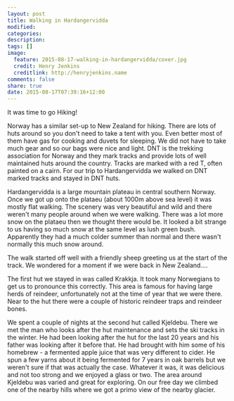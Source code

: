 ```yaml
---
layout: post
title: Walking in Hardangervidda
modified:
categories: 
description:
tags: []
image:
  feature: 2015-08-17-walking-in-hardangervidda/cover.jpg
  credit: Henry Jenkins
  creditlink: http://henryjenkins.name
comments: false
share: true
date: 2015-08-17T07:39:16+12:00
---
```

It was time to go Hiking!

Norway has a similar set-up to New Zealand for hiking. There are lots of huts
around so you don't need to take a tent with you.  Even better most of them
have gas for cooking and duvets for sleeping. We did not have to take much gear
and so our bags were nice and light.  DNT is the trekking association for
Norway and they mark tracks and provide lots of well maintained huts around the
country.  Tracks are marked with a red T, often painted on a cairn. For our
trip to Hardangervidda we walked on DNT marked tracks and stayed in DNT huts. 


Hardangervidda is a large mountain plateau in central southern Norway. Once we
got up onto the plataeu (about 1000m above sea level) it was mostly flat
walking.  The scenery was very beautiful and wild and there weren't many people
around when we were walking. There was a lot more snow on the plataeu then we
thought there would be.  It looked a bit strange to us having so much snow at
the same level as lush green bush. Apparently they had a much colder summer
than normal and there wasn't normally this much snow around.

The walk started off well with a friendly sheep greeting us at the start of the
track.  We wondered for a moment if we were back in New Zealand.... 


The first hut we stayed in was called Krakkja. It took many Norwegians to get
us to pronounce this correctly. This area is famous for having large herds of
reindeer, unfortunately not at the time of year that we were there. Near to the
hut there were a couple of historic reindeer traps and reindeer bones. 

We spent a couple of nights at the second hut called Kjeldebu. There we met the
man who looks after the hut maintenance and sets the ski tracks in the winter.
He had been looking after the hut for the last 20 years and his father was
looking after it before that. He had brought with him some of his homebrew - a
fermented apple juice that was very different to cider.  He spun a few yarns
about it being fermented for 7 years in oak barrels but we weren't sure if that
was actually the case. Whatever it was, it was delicious and not too strong and
we enjoyed a glass or two.  The area around Kjeldebu was varied and great for
exploring. On our free day we climbed one of the nearby hills where we got a
primo view of the nearby glacier.

<img src="/images/2015-08-17-walking-in-hardangervidda/IMG_20150809_131602.jpg" alt="">

<img src="/images/2015-08-17-walking-in-hardangervidda/IMG_20150809_135214.jpg" alt="">

<img src="/images/2015-08-17-walking-in-hardangervidda/IMG_20150809_144835.jpg" alt="">

<img src="/images/2015-08-17-walking-in-hardangervidda/IMG_20150809_181135.jpg" alt="">

<img src="/images/2015-08-17-walking-in-hardangervidda/IMG_20150809_181212.jpg" alt="">

<img src="/images/2015-08-17-walking-in-hardangervidda/IMG_20150810_100155.jpg" alt="">

<img src="/images/2015-08-17-walking-in-hardangervidda/IMG_20150810_100334.jpg" alt="">

<img src="/images/2015-08-17-walking-in-hardangervidda/IMG_20150810_100431.jpg" alt="">

<img src="/images/2015-08-17-walking-in-hardangervidda/IMG_20150810_115611.jpg" alt="">

<img src="/images/2015-08-17-walking-in-hardangervidda/IMG_20150810_120445.jpg" alt="">

<img src="/images/2015-08-17-walking-in-hardangervidda/IMG_20150810_121006.jpg" alt="">

<img src="/images/2015-08-17-walking-in-hardangervidda/IMG_20150810_154633.jpg" alt="">

<img src="/images/2015-08-17-walking-in-hardangervidda/IMG_20150811_135217.jpg" alt="">

<img src="/images/2015-08-17-walking-in-hardangervidda/IMG_20150811_141543.jpg" alt="">

<img src="/images/2015-08-17-walking-in-hardangervidda/IMG_20150811_155045.jpg" alt="">

<img src="/images/2015-08-17-walking-in-hardangervidda/IMG_20150811_171019.jpg" alt="">

<img src="/images/2015-08-17-walking-in-hardangervidda/IMG_20150812_123207.jpg" alt="">

<img src="/images/2015-08-17-walking-in-hardangervidda/IMG_20150812_131255.jpg" alt="">
